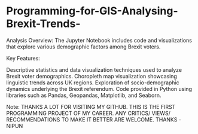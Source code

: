 # Programming-for-GIS-Analysing-Brexit-Trends-
Analysis Overview: The Jupyter Notebook includes code and visualizations that explore various demographic factors among Brexit voters.

Key Features:

Descriptive statistics and data visualization techniques used to analyze Brexit voter demographics. Choropleth map visualization showcasing linguistic trends across UK regions. Exploration of socio-demographic dynamics underlying the Brexit referendum. Code provided in Python using libraries such as Pandas, Geopandas, Matplotlib, and Seaborn.

Note: THANKS A LOT FOR VISITING MY GITHUB. THIS IS THE FIRST PROGRAMMING PROJECT OF MY CAREER. ANY CRITICS/ VIEWS/ RECOMMENDATIONS TO MAKE IT BETTER ARE WELCOME. THANKS -NIPUN
